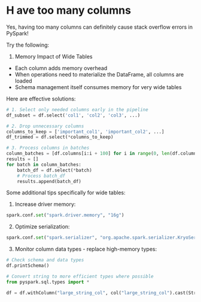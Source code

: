 # H ave too many columns

Yes, having too many columns can definitely cause stack overflow errors in PySpark!

Try the following:

1. Memory Impact of Wide Tables

- Each column adds memory overhead
- When operations need to materialize the DataFrame, all columns are loaded
- Schema management itself consumes memory for very wide tables

Here are effective solutions:

```python
# 1. Select only needed columns early in the pipeline
df_subset = df.select('col1', 'col2', 'col3', ...)

# 2. Drop unnecessary columns
columns_to_keep = ['important_col1', 'important_col2', ...]
df_trimmed = df.select(*columns_to_keep)

# 3. Process columns in batches
column_batches = [df.columns[i:i + 100] for i in range(0, len(df.columns), 100)]
results = []
for batch in column_batches:
    batch_df = df.select(*batch)
    # Process batch_df
    results.append(batch_df)
```

Some additional tips specifically for wide tables:

1. Increase driver memory:

```python
spark.conf.set("spark.driver.memory", "16g")
```

2. Optimize serialization:

```python
spark.conf.set("spark.serializer", "org.apache.spark.serializer.KryoSerializer")
```

3. Monitor column data types - replace high-memory types:

```python
# Check schema and data types
df.printSchema()

# Convert string to more efficient types where possible
from pyspark.sql.types import *

df = df.withColumn("large_string_col", col("large_string_col").cast(StringType()))
```
